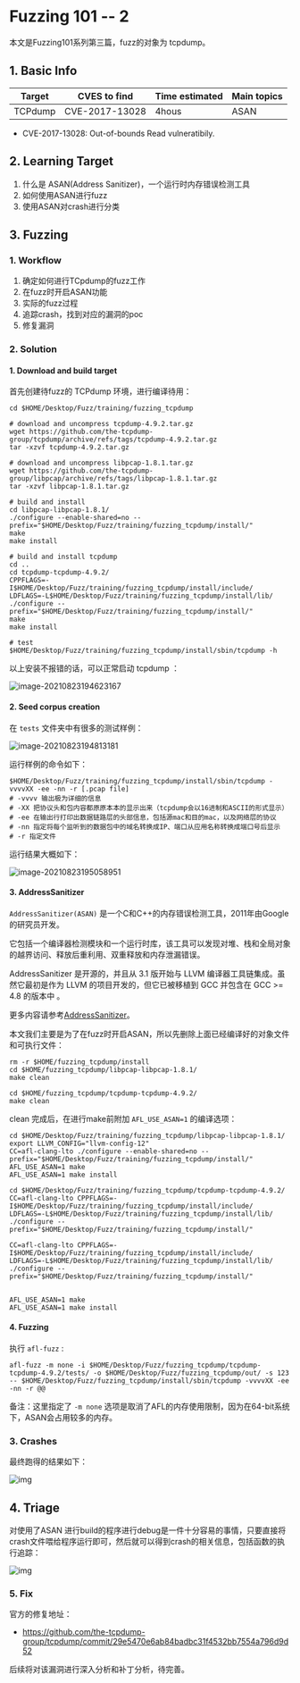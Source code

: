 # Fuzzing 101 -- 2


本文是Fuzzing101系列第三篇，fuzz的对象为 tcpdump。

<!--more-->

## 1. Basic Info

| Target  | CVES to find                      | Time estimated | Main topics                                |
| ------- | --------------------------------- | -------------- | ------------------------------------------ |
| TCPdump | CVE-2017-13028 | 4hous         | ASAN |

- CVE-2017-13028: Out-of-bounds Read vulneratibily.

## 2. Learning Target 

1. 什么是 ASAN(Address Sanitizer)，一个运行时内存错误检测工具
2. 如何使用ASAN进行fuzz
3. 使用ASAN对crash进行分类

## 3. Fuzzing

### 1. Workflow

1. 确定如何进行TCpdump的fuzz工作
2. 在fuzz时开启ASAN功能
3. 实际的fuzz过程
4. 追踪crash，找到对应的漏洞的poc
6. 修复漏洞

### 2. Solution

#### 1. Download and build target

首先创建待fuzz的 TCPdump 环境，进行编译待用：

```SHELL
cd $HOME/Desktop/Fuzz/training/fuzzing_tcpdump

# download and uncompress tcpdump-4.9.2.tar.gz
wget https://github.com/the-tcpdump-group/tcpdump/archive/refs/tags/tcpdump-4.9.2.tar.gz
tar -xzvf tcpdump-4.9.2.tar.gz

# download and uncompress libpcap-1.8.1.tar.gz
wget https://github.com/the-tcpdump-group/libpcap/archive/refs/tags/libpcap-1.8.1.tar.gz
tar -xzvf libpcap-1.8.1.tar.gz

# build and install
cd libpcap-libpcap-1.8.1/
./configure --enable-shared=no --prefix="$HOME/Desktop/Fuzz/training/fuzzing_tcpdump/install/"
make
make install

# build and install tcpdump
cd ..
cd tcpdump-tcpdump-4.9.2/
CPPFLAGS=-I$HOME/Desktop/Fuzz/training/fuzzing_tcpdump/install/include/ LDFLAGS=-L$HOME/Desktop/Fuzz/training/fuzzing_tcpdump/install/lib/ ./configure --prefix="$HOME/Desktop/Fuzz/training/fuzzing_tcpdump/install/"
make
make install

# test
$HOME/Desktop/Fuzz/training/fuzzing_tcpdump/install/sbin/tcpdump -h
```

以上安装不报错的话，可以正常启动 tcpdump ：

![image-20210823194623167](https://cdn.jsdelivr.net/gh/AlexsanderShaw/BlogImages@main/img/vuln/shebei20210823194623.png)

#### 2. Seed corpus creation

在 `tests` 文件夹中有很多的测试样例：

![image-20210823194813181](https://cdn.jsdelivr.net/gh/AlexsanderShaw/BlogImages@main/img/vuln/shebei20210823194813.png)

运行样例的命令如下：

```shell
$HOME/Desktop/Fuzz/training/fuzzing_tcpdump/install/sbin/tcpdump -vvvvXX -ee -nn -r [.pcap file]
# -vvvv 输出极为详细的信息
# -XX 把协议头和包内容都原原本本的显示出来（tcpdump会以16进制和ASCII的形式显示）
# -ee 在输出行打印出数据链路层的头部信息，包括源mac和目的mac，以及网络层的协议
# -nn 指定将每个监听到的数据包中的域名转换成IP、端口从应用名称转换成端口号后显示
# -r 指定文件
```

运行结果大概如下：

![image-20210823195058951](https://cdn.jsdelivr.net/gh/AlexsanderShaw/BlogImages@main/img/vuln/shebei20210823195058.png)

#### 3. AddressSanitizer

`AddressSanitizer(ASAN)` 是一个C和C++的内存错误检测工具，2011年由Google的研究员开发。

它包括一个编译器检测模块和一个运行时库，该工具可以发现对堆、栈和全局对象的越界访问、释放后重利用、双重释放和内存泄漏错误。

AddressSanitizer 是开源的，并且从 3.1 版开始与 LLVM 编译器工具链集成。虽然它最初是作为 LLVM 的项目开发的，但它已被移植到 GCC 并包含在 GCC >= 4.8 的版本中 。

更多内容请参考[AddressSanitizer](https://clang.llvm.org/docs/AddressSanitizer.html)。

本文我们主要是为了在fuzz时开启ASAN，所以先删除上面已经编译好的对象文件和可执行文件：

```shell
rm -r $HOME/fuzzing_tcpdump/install
cd $HOME/fuzzing_tcpdump/libpcap-libpcap-1.8.1/
make clean

cd $HOME/fuzzing_tcpdump/tcpdump-tcpdump-4.9.2/
make clean
```

clean 完成后，在进行make前附加 `AFL_USE_ASAN=1` 的编译选项：

```shell
cd $HOME/Desktop/Fuzz/training/fuzzing_tcpdump/libpcap-libpcap-1.8.1/
export LLVM_CONFIG="llvm-config-12"
CC=afl-clang-lto ./configure --enable-shared=no --prefix="$HOME/Desktop/Fuzz/training/fuzzing_tcpdump/install/"
AFL_USE_ASAN=1 make
AFL_USE_ASAN=1 make install

cd $HOME/Desktop/Fuzz/training/fuzzing_tcpdump/tcpdump-tcpdump-4.9.2/
CC=afl-clang-lto CPPFLAGS=-I$HOME/Desktop/Fuzz/training/fuzzing_tcpdump/install/include/ LDFLAGS=-L$HOME/Desktop/Fuzz/training/fuzzing_tcpdump/install/lib/ ./configure --prefix="$HOME/Desktop/Fuzz/training/fuzzing_tcpdump/install/"

CC=afl-clang-lto CPPFLAGS=-I$HOME/Desktop/Fuzz/training/fuzzing_tcpdump/install/include/ LDFLAGS=-L$HOME/Desktop/Fuzz/training/fuzzing_tcpdump/install/lib/ ./configure --prefix="$HOME/Desktop/Fuzz/training/fuzzing_tcpdump/install/"


AFL_USE_ASAN=1 make
AFL_USE_ASAN=1 make install
```

#### 4. Fuzzing

执行 `afl-fuzz` :

```shell
afl-fuzz -m none -i $HOME/Desktop/Fuzz/fuzzing_tcpdump/tcpdump-tcpdump-4.9.2/tests/ -o $HOME/Desktop/Fuzz/fuzzing_tcpdump/out/ -s 123 -- $HOME/Desktop/Fuzz/fuzzing_tcpdump/install/sbin/tcpdump -vvvvXX -ee -nn -r @@
```

备注：这里指定了 `-m none` 选项是取消了AFL的内存使用限制，因为在64-bit系统下，ASAN会占用较多的内存。

### 3. Crashes

最终跑得的结果如下：

![img](https://github.com/antonio-morales/Fuzzing101/raw/main/Exercise%203/Images/Image3.png)

## 4. Triage

对使用了ASAN 进行build的程序进行debug是一件十分容易的事情，只要直接将crash文件喂给程序运行即可，然后就可以得到crash的相关信息，包括函数的执行追踪：

![img](https://cdn.jsdelivr.net/gh/AlexsanderShaw/BlogImages@main/img/vuln/shebei20210824081203.png)

### 5. Fix

官方的修复地址：

- https://github.com/the-tcpdump-group/tcpdump/commit/29e5470e6ab84badbc31f4532bb7554a796d9d52

后续将对该漏洞进行深入分析和补丁分析，待完善。
